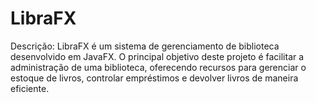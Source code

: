 # LibraFX
Descrição:  LibraFX é um sistema de gerenciamento de biblioteca desenvolvido em JavaFX. O principal objetivo deste projeto é facilitar a administração de uma biblioteca, oferecendo recursos para gerenciar o estoque de livros, controlar empréstimos e devolver livros de maneira eficiente.
